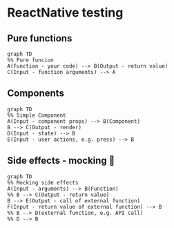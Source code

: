 # ReactNative testing

## Pure functions

```mermaid
graph TD
%% Pure funcion
A(Function - your code) --> B(Output - return value)
C(Input - function arguments) --> A
```

## Components

```mermaid
graph TD
%% Simple Component
A(Input - component props) --> B(Component)
B --> C(Output - render)
D(Input - state) --> B
E(Input - user actions, e.g. press) --> B
```

## Side effects - mocking 🤡

```mermaid
graph TD
%% Mocking side effects
A(Input - arguments) --> B(Function)
%% B --> C(Output - return value)
B --> E(Output - call of external function)
F(Input - return value of external function) --> B
%% B --> D(external function, e.g. API call)
%% D --> B
```
